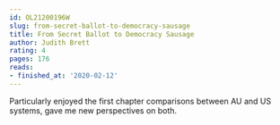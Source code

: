 ```yaml
---
id: OL21200196W
slug: from-secret-ballot-to-democracy-sausage
title: From Secret Ballot to Democracy Sausage
author: Judith Brett
rating: 4
pages: 176
reads:
- finished_at: '2020-02-12'
---
```

Particularly enjoyed the first chapter comparisons between AU and US systems, gave me new perspectives on both.
